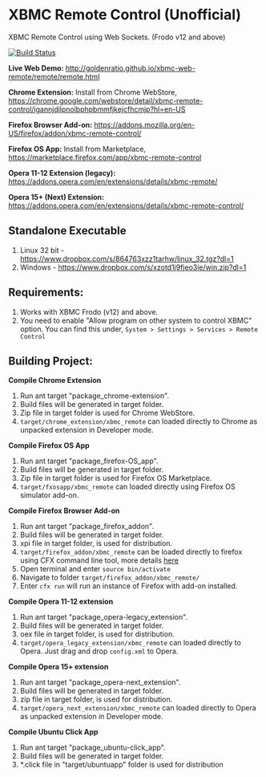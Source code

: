 XBMC Remote Control (Unofficial)
===================

XBMC Remote Control using Web Sockets. (Frodo v12 and above)

[![Build Status](https://travis-ci.org/goldenratio/xbmc-web-remote.png?branch=master)](https://travis-ci.org/goldenratio/xbmc-web-remote)

**Live Web Demo:** http://goldenratio.github.io/xbmc-web-remote/remote/remote.html

**Chrome Extension:** Install from Chrome WebStore, https://chrome.google.com/webstore/detail/xbmc-remote-control/jgannjdjlpnoibphpbmmfjkejcfhcmjp?hl=en-US

**Firefox Browser Add-on:** https://addons.mozilla.org/en-US/firefox/addon/xbmc-remote-control/

**Firefox OS App:** Install from Marketplace, https://marketplace.firefox.com/app/xbmc-remote-control

**Opera 11-12 Extension (legacy):** https://addons.opera.com/en/extensions/details/xbmc-remote/

**Opera 15+ (Next) Extension:** https://addons.opera.com/en/extensions/details/xbmc-remote-control/

**Standalone Executable**
-------------------------

1. Linux 32 bit - https://www.dropbox.com/s/864763xzz1tarhw/linux_32.tgz?dl=1
2. Windows - https://www.dropbox.com/s/xzotd1j9fjeo3ie/win.zip?dl=1


**Requirements**:
----------------
1. Works with XBMC Frodo (v12) and above.
2. You need to enable "Allow program on other system to control XBMC" option. You can find this under,
   `System > Settings > Services > Remote Control`


**Building Project:**
-------------------

**Compile Chrome Extension**

1. Run ant target "package_chrome-extension".
2. Build files will be generated in target folder.
3. Zip file in target folder is used for Chrome WebStore.
4. `target/chrome_extension/xbmc_remote` can loaded directly to Chrome as unpacked extension in Developer mode.

**Compile Firefox OS App**

1. Run ant target "package_firefox-OS_app".
2. Build files will be generated in target folder.
3. Zip file in target folder is used for Firefox OS Marketplace.
4. `target/fxosapp/xbmc_remote` can loaded directly using Firefox OS simulator add-on.


**Compile Firefox Browser Add-on**

1. Run ant target "package_firefox_addon".
2. Build files will be generated in target folder.
3. xpi file in target folder, is used for distribution.
3. `target/firefox_addon/xbmc_remote` can be loaded directly to firefox using CFX command line tool, more details [here](https://addons.mozilla.org/en-US/developers/docs/sdk/latest/dev-guide/tutorials/getting-started-with-cfx.html)
  1. Open terminal and enter `source bin/activate`
  2. Navigate to folder `target/firefox_addon/xbmc_remote/`
  3. Enter `cfx run` will run an instance of Firefox with add-on installed.

**Compile Opera 11-12 extension**

1. Run ant target "package_opera-legacy_extension".
2. Build files will be generated in target folder.
3. oex file in target folder, is used for distribution.
4. `target/opera_legacy_extension/xbmc_remote` can loaded directly to Opera. Just drag and drop `config.xml` to Opera.


**Compile Opera 15+ extension**

1. Run ant target "package_opera-next_extension".
2. Build files will be generated in target folder.
3. zip file in target folder, is used for distribution.
4. `target/opera_next_extension/xbmc_remote` can loaded directly to Opera as unpacked extension in Developer mode.


**Compile Ubuntu Click App**

1. Run ant target "package_ubuntu-click_app".
2. Build files will be generated in target folder.
3. *.click file in "target/ubuntuapp" folder is used for distribution

